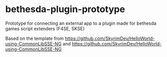 # bethesda-plugin-prototype
Prototype for connecting an external app to a plugin made for bethesda games script extenders (F4SE, SKSE)

Based on the template from https://github.com/SkyrimDev/HelloWorld-using-CommonLibSSE-NG and https://github.com/SkyrimDev/HelloWorld-using-CommonLibSSE-NG
